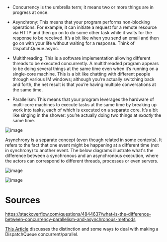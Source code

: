 - Concurrency is the umbrella term; it means two or more things are in progress at once. 
  
- Asynchrony: This means that your program performs non-blocking operations. For example, it can initiate a request for a remote resource via HTTP and then go on to do some other task while it waits for the response to be received. It’s a bit like when you send an email and then go on with your life without waiting for a response. Think of DispatchQueue.async.

- Multithreading: This is a software implementation allowing different threads to be executed concurrently. A multithreaded program appears to be doing several things at the same time even when it’s running on a single-core machine. This is a bit like chatting with different people through various IM windows; although you’re actually switching back and forth, the net result is that you’re having multiple conversations at the same time.

- Parallelism: This means that your program leverages the hardware of multi-core machines to execute tasks at the same time by breaking up work into tasks, each of which is executed on a separate core. It’s a bit like singing in the shower: you’re actually doing two things at *exactly* the same time.



![image](https://github.com/user-attachments/assets/8d0e327b-b25e-404f-8005-5316a606ac1d)


Asynchrony is a separate concept (even though related in some contexts). It refers to the fact that one event might be happening at a different time (not in synchrony) to another event. The below diagrams illustrate what's the difference between a synchronous and an asynchronous execution, where the actors can correspond to different threads, processes or even servers.

![image](https://github.com/user-attachments/assets/ee9f87e4-c9d7-4e59-bf2b-669c07f554ee)

![image](https://github.com/user-attachments/assets/26fb5e3d-9a38-4d44-9127-d027f146cf66)

# Sources
https://stackoverflow.com/questions/4844637/what-is-the-difference-between-concurrency-parallelism-and-asynchronous-methods


[This Article](https://learningswift.brightdigit.com/asynchronous-multi-threaded-parallel-world-of-swift/) discusses the distinction and some ways to deal with making a DispatchQueue concurrent/parallel.

